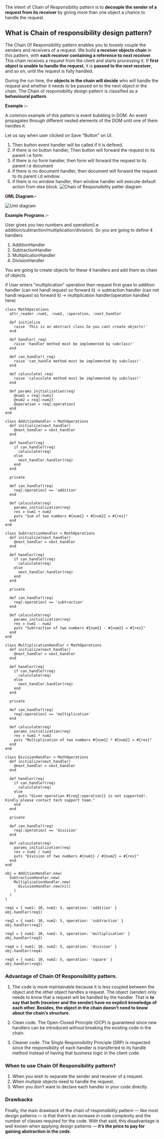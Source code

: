 The intent of Chain of Responsibility pattern is to **decouple the sender of a request from its receiver** by giving more than one object a chance to handle the request.

## What is Chain of responsibility design pattern?

The Chain Of Responsibility pattern enables you to loosely couple the senders and receivers of a request. 
We build **a receiver objects chain** in this pattern, with **each receiver containing a reference to next receiver**. 
This chain receives a request from the client and starts processing it. 
If **first object is unable to handle the request**, it is **passed to the next receiver**, and so on, until the request is fully handled.


During the run time, the **objects in the chain will decide** who will handle the request and whether it needs to be passed on to the next object 
in the chain. The Chain of responsibility design pattern is classified as a **behavioural pattern**.

**Example :-**

A common example of this pattern is event bubbling in DOM. An event propagates through different nested elements of the DOM 
until one of them handles it.

Let us say when user clicked on Save "Button" on UI.  
1. Then button event handler will be called if it is defined.
2. if there is no button handler, Then button will forward the request to its parent i.e form.
3. if there is no form handler, then form will forward the request to its parent i.e document
4. if there is no document handler, then document will forward the request to its parent i.d window.
5. if there is no window handler, then window handler will execute default action from else block.
![Chain of Responsibility patter diagram](/behavioural_patterns/chain-of-responsibility-pattern/chain_of_responsibility.png)

**UML Diagram:-**

![Uml diagram](/behavioural_patterns/chain-of-responsibility-pattern/Design_Chain_of_Responsibility_Design_Pattern_UML.jpg)


**Example Programs :-**

User gives you two numbers and operation(i.e addition/subtraction/multiplication/division).
So you are going to define 4 handlers 
1. AdditionHandler
2. SubtractionHandler
3. MultiplicationHandler
4. DivisionHandler

You are going to create objects for these 4 handlers and add them as chain of objects.

if User enters "multiplication" operation then
request first goes to addition handler (can not handl request so forward it) -> subtraction handler (can not handl request so forward it) -> multiplication handler(operation handled here)

```
class MathOperations
  attr_reader :num1, :num2, :operation, :next_handler

  def initialize
    raise 'This is an abstract class.So you cant create objects!'
  end

  def handler(_req)
    raise 'handler method must be implemented by subclass!'
  end

  def can_handle?(_req)
    raise 'can_handle method must be implemented by subclass!'
  end

  def caluculate(_req)
    raise 'caluculate method must be implemented by subclass!'
  end

  def params_initialization(req)
    @num1 = req[:num1]
    @num2 = req[:num2]
    @operation = req[:operation]
  end
end
```
```
class AdditionHandler < MathOperations
  def initialize(next_handler)
    @next_handler = next_handler
  end

  def handler(req)
    if can_handle?(req)
      caluculate(req)
    else
      next_handler.handler(req)
    end
  end

  private

  def can_handle?(req)
    req[:operation] == 'addition'
  end

  def caluculate(req)
    params_initialization(req)
    res = num1 + num2
    puts "Sum of two numbers #{num1} + #{num2} = #{res}"
  end
end
```
```
class SubtractionHandler < MathOperations
  def initialize(next_handler)
    @next_handler = next_handler
  end

  def handler(req)
    if can_handle?(req)
      caluculate(req)
    else
      next_handler.handler(req)
    end
  end

  private

  def can_handle?(req)
    req[:operation] == 'subtraction'
  end

  def caluculate(req)
    params_initialization(req)
    res = num1 - num2
    puts "Subtraction of two numbers #{num1} - #{num2} = #{res}"
  end
end
```
```
class MultiplicationHandler < MathOperations
  def initialize(next_handler)
    @next_handler = next_handler
  end

  def handler(req)
    if can_handle?(req)
      caluculate(req)
    else
      next_handler.handler(req)
    end
  end

  private

  def can_handle?(req)
    req[:operation] == 'multiplication'
  end

  def caluculate(req)
    params_initialization(req)
    res = num1 * num2
    puts "Multiplication of two numbers #{num1} * #{num2} = #{res}"
  end
end
```
```
class DivisionHandler < MathOperations
  def initialize(next_handler)
    @next_handler = next_handler
  end

  def handler(req)
    if can_handle?(req)
      caluculate(req)
    else
      puts "Given operation #{req[:operation]} is not supported!. Kindly please contact tech support team."
    end
  end

  private

  def can_handle?(req)
    req[:operation] == 'division'
  end

  def caluculate(req)
    params_initialization(req)
    res = num1 / num2
    puts "Division of two numbers #{num1} / #{num2} = #{res}"
  end
end
```
```
obj = AdditionHandler.new(
  SubtractionHandler.new(
    MultiplicationHandler.new(
      DivisionHandler.new(nil)
    )
  )
)

req1 = { num1: 10, num2: 5, operation: 'addition' }
obj.handler(req1)

req2 = { num1: 10, num2: 5, operation: 'subtraction' }
obj.handler(req2)

req3 = { num1: 10, num2: 5, operation: 'multiplication' }
obj.handler(req3)

req4 = { num1: 10, num2: 5, operation: 'division' }
obj.handler(req4)

req5 = { num1: 10, num2: 5, operation: 'square' }
obj.handler(req5)
```


### Advantage of Chain Of Responsibility pattern.

1. The code is more maintainable because it is less coupled between the object and the other object handles a request. 
The object (sender) only needs to know that a request will be handled by the handler. That is **to say that both (receiver and the sender) have no explicit knowledge of each other. Besides, the object in the chain doesn’t need to know about the chain’s structure.**

2. Clean code. The Open-Closed Principle (OCP) is guaranteed since new handlers can be introduced without breaking the existing code in the chain.

3. Cleaner code. The Single Responsibility Principle (SRP) is respected since the responsibility of each handler is transferred to its handle method instead of having that business logic in the client code.


### When to use Chain Of Responsibility pattern?

1. When you wish to separate the sender and receiver of a request.
2. When multiple objects need to handle the request.
3. When you don’t want to declare each handler in your code directly.

### Drawbacks 
Finally, the main drawback of the chain of responsibility pattern — like most design patterns — is that there’s an increase in code complexity and the number of classes required for the code. 
With that said, this disadvantage is well known when applying design patterns — **it’s the price to pay for gaining abstraction in the code.**
